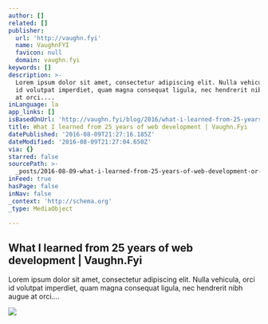 ```yaml
---
author: []
related: []
publisher:
  url: 'http://vaughn.fyi'
  name: VaughnFYI
  favicon: null
  domain: vaughn.fyi
keywords: []
description: >-
  Lorem ipsum dolor sit amet, consectetur adipiscing elit. Nulla vehicula, orci
  id volutpat imperdiet, quam magna consequat ligula, nec hendrerit nibh augue
  at orci....
inLanguage: la
app_links: []
isBasedOnUrl: 'http://vaughn.fyi/blog/2016/what-i-learned-from-25-years-of-web-development'
title: What I learned from 25 years of web development | Vaughn.Fyi
datePublished: '2016-08-09T21:27:16.185Z'
dateModified: '2016-08-09T21:27:04.650Z'
via: {}
starred: false
sourcePath: >-
  _posts/2016-08-09-what-i-learned-from-25-years-of-web-development-or-vaughnfyi.md
inFeed: true
hasPage: false
inNav: false
_context: 'http://schema.org'
_type: MediaObject

---
```

<article style=""><h1>What I learned from 25 years of web development | Vaughn.Fyi</h1><p>Lorem ipsum dolor sit amet, consectetur adipiscing elit. Nulla vehicula, orci id volutpat imperdiet, quam magna consequat ligula, nec hendrerit nibh augue at orci....</p><img src="http://vaughn.fyi/assets/uploads/blog/_1600x768_crop_center-center_72/ThinkstockPhotos-87180485.jpg" /></article>